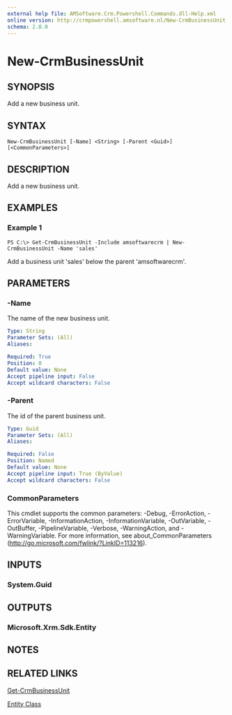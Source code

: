 ```yaml
---
external help file: AMSoftware.Crm.Powershell.Commands.dll-Help.xml
online version: http://crmpowershell.amsoftware.nl/New-CrmBusinessUnit.html
schema: 2.0.0
---
```


# New-CrmBusinessUnit

## SYNOPSIS
Add a new business unit.

## SYNTAX

```
New-CrmBusinessUnit [-Name] <String> [-Parent <Guid>] [<CommonParameters>]
```

## DESCRIPTION
Add a new business unit.

## EXAMPLES

### Example 1
```
PS C:\> Get-CrmBusinessUnit -Include amsoftwarecrm | New-CrmBusinessUnit -Name 'sales'
```

Add a business unit 'sales' below the parent 'amsoftwarecrm'.

## PARAMETERS

### -Name
The name of the new business unit.

```yaml
Type: String
Parameter Sets: (All)
Aliases: 

Required: True
Position: 0
Default value: None
Accept pipeline input: False
Accept wildcard characters: False
```

### -Parent
The id of the parent business unit.

```yaml
Type: Guid
Parameter Sets: (All)
Aliases: 

Required: False
Position: Named
Default value: None
Accept pipeline input: True (ByValue)
Accept wildcard characters: False
```

### CommonParameters
This cmdlet supports the common parameters: -Debug, -ErrorAction, -ErrorVariable, -InformationAction, -InformationVariable, -OutVariable, -OutBuffer, -PipelineVariable, -Verbose, -WarningAction, and -WarningVariable. For more information, see about_CommonParameters (http://go.microsoft.com/fwlink/?LinkID=113216).

## INPUTS

### System.Guid

## OUTPUTS

### Microsoft.Xrm.Sdk.Entity

## NOTES

## RELATED LINKS

[Get-CrmBusinessUnit](Get-CrmBusinessUnit.md)

[Entity Class](https://msdn.microsoft.com/library/microsoft.xrm.sdk.entity.aspx)

